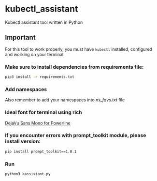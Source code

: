 # kubectl_assistant
Kubectl assistant tool written in Python

## Important
For this tool to work properly, you must have `kubectl` installed, configured and working on your terminal.

### Make sure to install dependencies from requirements file:
```sh
pip3 install -r requirements.txt
```

### Add namespaces 
Also remember to add your namespaces into *ns_favs.txt* file

### Ideal font for terminal using rich
[DejaVu Sans Mono for Powerline](https://github.com/powerline/fonts/blob/master/DejaVuSansMono/DejaVu%20Sans%20Mono%20for%20Powerline.ttf)

### If you encounter errors with prompt_toolkit module, please install version:
```sh
pip install prompt_toolkit==1.0.1
```

### Run
```sh
python3 kassistant.py
```
